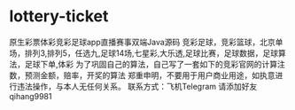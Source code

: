 # lottery-ticket
原生彩票体彩竞彩足球app直播赛事双端Java源码 竞彩足球，竞彩篮球，北京单场，排列3,排列5，任选九,足球14场,七星彩,大乐透,足球比赛，足球数据，足球算法，足球下单,体彩  为了巩固自己的算法，自己写了一套如下的竞彩官网的计算注数，预测金额，赔率，开奖的算法  郑重申明，不要用于用户商业用途，如执意进行违法操作，与本人无任何关系。
联系方式：飞机Telegram 请添加好友 qihang9981

